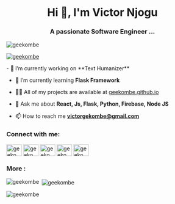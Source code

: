<h1 align="center">Hi 👋, I'm Victor Njogu</h1>
<h3 align="center">A passionate Software Engineer ...</h3>

<p align="left"> <img src="https://komarev.com/ghpvc/?username=geekombe&label=Profile%20views&color=0e75b6&style=flat" alt="geekombe" /> </p>

<p align="left"> <a href="https://twitter.com/geekombe" target="blank"><img src="https://img.shields.io/twitter/follow/geekombe?logo=twitter&style=for-the-badge" alt="geekombe" /></a> </p>
- 🔭 I’m currently working on **Text Humanizer**

- 🌱 I’m currently learning **Flask Framework**

- 👨‍💻 All of my projects are available at [geekombe.github.io](geekombe.github.io)

- 💬 Ask me about **React, Js, Flask, Python, Firebase, Node JS**
- 📫 How to reach me **victorgekombe@gmail.com**


<h3 align="left">Connect with me:</h3>
<p align="left">
<a href="https://dev.to/geekombe" target="blank"><img align="center" src="https://raw.githubusercontent.com/rahuldkjain/github-profile-readme-generator/master/src/images/icons/Social/devto.svg" alt="geekombe" height="30" width="40" /></a>
<a href="https://twitter.com/geekombe" target="blank"><img align="center" src="https://raw.githubusercontent.com/rahuldkjain/github-profile-readme-generator/master/src/images/icons/Social/twitter.svg" alt="geekombe" height="30" width="40" /></a>
<a href="https://linkedin.com/in/geekombe" target="blank"><img align="center" src="https://raw.githubusercontent.com/rahuldkjain/github-profile-readme-generator/master/src/images/icons/Social/linked-in-alt.svg" alt="geekombe" height="30" width="40" /></a>
<a href="https://instagram.com/geekombe" target="blank"><img align="center" src="https://raw.githubusercontent.com/rahuldkjain/github-profile-readme-generator/master/src/images/icons/Social/instagram.svg" alt="geekombe" height="30" width="40" /></a>
<a href="https://www.youtube.com/c/geekombe" target="blank"><img align="center" src="https://raw.githubusercontent.com/rahuldkjain/github-profile-readme-generator/master/src/images/icons/Social/youtube.svg" alt="geekombe" height="30" width="40" /></a>
</p>


<h3 align="left">More :</h3>
<p><img align="left" src="https://github-readme-stats.vercel.app/api/top-langs?username=geekombe&show_icons=true&locale=en&layout=compact" alt="geekombe" /></p>

<p>&nbsp;<img align="center" src="https://github-readme-stats.vercel.app/api?username=geekombe&show_icons=true&locale=en" alt="geekombe" /></p>

<p><img align="center" src="https://github-readme-streak-stats.herokuapp.com/?user=geekombe&" alt="geekombe" /></p>

